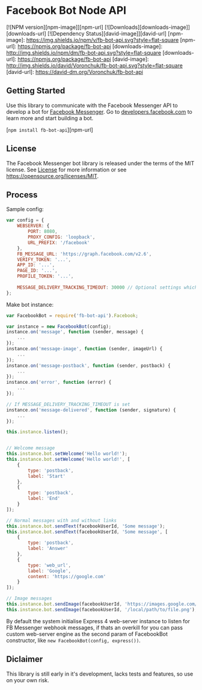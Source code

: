 # Facebook Bot Node API

[![NPM version][npm-image]][npm-url]
[![Downloads][downloads-image]][downloads-url]
[![Dependency Status][david-image]][david-url]
[npm-image]: https://img.shields.io/npm/v/fb-bot-api.svg?style=flat-square
[npm-url]: https://npmjs.org/package/fb-bot-api
[downloads-image]: http://img.shields.io/npm/dm/fb-bot-api.svg?style=flat-square
[downloads-url]: https://npmjs.org/package/fb-bot-api
[david-image]: http://img.shields.io/david/Voronchuk/fb-bot-api.svg?style=flat-square
[david-url]: https://david-dm.org/Voronchuk/fb-bot-api

## Getting Started

Use this library to communicate with the Facebook Messenger API to develop a bot for [Facebook Messenger](http://messenger.com/). Go to [developers.facebook.com](https://developers.facebook.com/docs/messenger-platform/implementation) to learn more and start building a bot.

[`npm install fb-bot-api`][npm-url]

## License 

The Facebook Messenger bot library is released under the terms of the MIT license. See [License](LICENSE.md) for more information or see https://opensource.org/licenses/MIT.

## Process

Sample config:
    
```javascript
var config = {
    WEBSERVER: {
        PORT: 8080,
        PROXY_CONFIG: 'loopback',
        URL_PREFIX: '/facebook'
    },
    FB_MESSAGE_URL: 'https://graph.facebook.com/v2.6',
    VERIFY_TOKEN: '...',
    APP_ID: '...',
    PAGE_ID: '...',
    PROFILE_TOKEN: '...',
    
    MESSAGE_DELIVERY_TRACKING_TIMEOUT: 30000 // Optional settings which enables tracking a delivery of sent messages
};
```

Make bot instance:
```javascript
var FacebookBot = require('fb-bot-api').Facebook;

var instance = new FacebookBot(config);
instance.on('message', function (sender, message) {
    ...
});
instance.on('message-image', function (sender, imageUrl) {
    ...
});
instance.on('message-postback', function (sender, postback) {
    ...
});
instance.on('error', function (error) {
    ...
});

// If MESSAGE_DELIVERY_TRACKING_TIMEOUT is set
instance.on('message-delivered', function (sender, signature) {
    ...
});

this.instance.listen();


// Welcome message
this.instance.bot.setWelcome('Hello world!');
this.instance.bot.setWelcome('Hello world!', [
    {
        type: 'postback',
        label: 'Start'
    },
    {
        type: 'postback',
        label: 'End'
    }
]);

// Normal messages with and without links
this.instance.bot.sendText(facebookUserId, 'Some message');
this.instance.bot.sendText(facebookUserId, 'Some message', [
    {
        type: 'postback',
        label: 'Answer'
    },
    {
        type: 'web_url',
        label: 'Google',
        content: 'https://google.com'
    }
]);

// Image messages
this.instance.bot.sendImage(facebookUserId, 'https://images.google.com/images/branding/googlelogo/2x/googlelogo_color_272x92dp.png');
this.instance.bot.sendImage(facebookUserId, '/local/path/to/file.png');
```

By default the system initialise Express 4 web-server instance to listen for FB Messenger webhook messages, if thats an overkill for you can pass custom web-server engine as the second param of FacebookBot constructor, like `new FacebookBot(config, express())`.

## Diclaimer

This library is still early in it's development, lacks tests and features, so use on your own risk. 